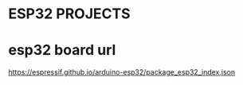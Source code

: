 # ESP32 PROJECTS 

# esp32 board url

https://espressif.github.io/arduino-esp32/package_esp32_index.json
